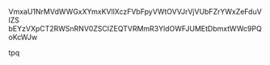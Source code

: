 VmxaU1NrMVdWWGxXYmxKVllXczFVbFpyVWtOVVJrVjVUbFZrYWxZeFduVlZS
bEYzVXpCT2RWSnRNV0ZSClZEQTVRMmR3YldOWFJUMEtDbmxtWWc9PQoKcWJw

tpq